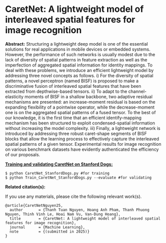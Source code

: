 # CaretNet: A lightweight model of interleaved spatial features for image recognition

**Abstract:**
Structuring a lightweight deep model is one of the essential solutions for real
applications in mobile devices or embedded systems. However, the performance
of such networks is usually modest due to the lack of diversity of spatial patterns
in feature extraction as well as the imperfection of aggregated spatial information for identity mappings. To deal with these problems, we introduce an efficient
lightweight model by addressing three novel concepts as follows. i) For the diversity of spatial patterns, a novel perceptron (named BISF) is proposed to make
a discriminative fusion of interleaved spatial features that have been extracted
from depthwise-based tensors. ii) To adapt to the channel-elasticity moments of
BISF in a shallow backbone, two adaptive residual mechanisms are presented:
an increase-moment residual is based on the expanding flexibility of a pointwise
operator, while the decrease-moment one is on the aggregated spatial patterns of
a fused tensor. To the best of our knowledge, it is the first time that an efficient
identify-mapping mechanism has been structured to exploit condensed-spatial
information without increasing the model complexity. iii) Finally, a lightweight
network is introduced by addressing three robust caret-shape segments of BISF blocks that allow the learning process to effectively capture the interleaved spatial
patterns of a given tensor. Experimental results for image recognition on various
benchmark datasets have evidently authenticated the efficiency of our proposals.

<u>**Training and validating CaretNet on Stanford Dogs:**</u>

```
$ python CaretNet_StanfordDogs.py #for training
$ python Train_CaretNet_StanfordDogs.py --evaluate #for validating
```
**Related citation(s):**

If you use any materials, please cite the following relevant work(s).

```
@article{CaretNetNguyen25,
  author       = {Thanh Tuan Nguyen, Hoang Anh Pham, Thanh Phuong Nguyen, Thinh Vinh Le, Hoai Nam Vu, Van-Dung Hoang},
  title        = {CaretNet: A lightweight model of interleaved spatial features for image recognition},
  journal      = {Machine Learning},
  note         = {(submitted in 2025)}
}
```
